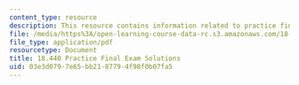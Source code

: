 ```yaml
---
content_type: resource
description: This resource contains information related to practice final exam solutions.
file: /media/https%3A/open-learning-course-data-rc.s3.amazonaws.com/18-440-probability-and-random-variables-spring-2014/03e3d0797e65bb2187794f98f0b07fa5_MIT18_440S14_prctcfinalsl.pdf
file_type: application/pdf
resourcetype: Document
title: 18.440 Practice Final Exam Solutions
uid: 03e3d079-7e65-bb21-8779-4f98f0b07fa5
---
```

